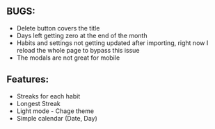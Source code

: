 ## BUGS:

+ Delete button covers the title
+ Days left getting zero at the end of the month
+ Habits and settings not getting updated after importing, right now I reload the whole page to bypass this issue
+ The modals are not great for mobile

## Features:

+ Streaks for each habit
+ Longest Streak
+ Light mode - Chage theme
+ Simple calendar (Date, Day)

